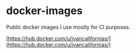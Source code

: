 # docker-images

Public docker images I use mostly for CI purposes.

[https://hub.docker.com/u/ivancalifornias/](https://hub.docker.com/u/ivancalifornias/)
